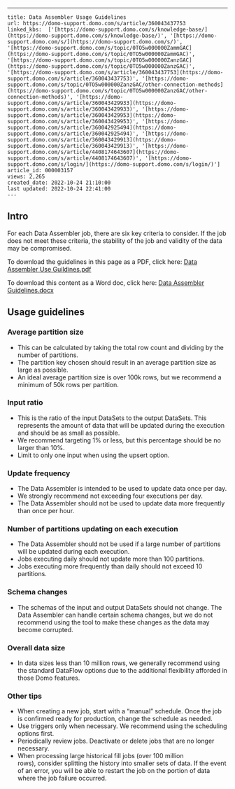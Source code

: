 ---
    title: Data Assembler Usage Guidelines
    url: https://domo-support.domo.com/s/article/360043437753
    linked_kbs:  ['[https://domo-support.domo.com/s/knowledge-base/](https://domo-support.domo.com/s/knowledge-base/)', '[https://domo-support.domo.com/s/](https://domo-support.domo.com/s/)', '[https://domo-support.domo.com/s/topic/0TO5w000000ZammGAC](https://domo-support.domo.com/s/topic/0TO5w000000ZammGAC)', '[https://domo-support.domo.com/s/topic/0TO5w000000ZanzGAC](https://domo-support.domo.com/s/topic/0TO5w000000ZanzGAC)', '[https://domo-support.domo.com/s/article/360043437753](https://domo-support.domo.com/s/article/360043437753)', '[https://domo-support.domo.com/s/topic/0TO5w000000ZanzGAC/other-connection-methods](https://domo-support.domo.com/s/topic/0TO5w000000ZanzGAC/other-connection-methods)', '[https://domo-support.domo.com/s/article/360043429933](https://domo-support.domo.com/s/article/360043429933)', '[https://domo-support.domo.com/s/article/360043429953](https://domo-support.domo.com/s/article/360043429953)', '[https://domo-support.domo.com/s/article/360042925494](https://domo-support.domo.com/s/article/360042925494)', '[https://domo-support.domo.com/s/article/360043429913](https://domo-support.domo.com/s/article/360043429913)', '[https://domo-support.domo.com/s/article/4408174643607](https://domo-support.domo.com/s/article/4408174643607)', '[https://domo-support.domo.com/s/login/](https://domo-support.domo.com/s/login/)']
    article_id: 000003157
    views: 2,265
    created_date: 2022-10-24 21:10:00
    last updated: 2022-10-24 22:41:00
    ---



Intro
-----


For each Data Assembler job, there are six key criteria to consider. If the job does not meet these criteria, the stability of the job and validity of the data may be compromised.


To download the guidelines in this page as a PDF, click here: [Data Assembler Use Guildines.pdf](https://domosoftware.sharepoint.com/:w:/s/CS-Edu-PublicFiles/ERBO89_2i6pGlbOHTqks8BgBIoFUb64nZLpUudBzPkiybA?e=PrEArK "Data Assembler Use Guildines.pdf")


To download this content as a Word doc, click here: [Data Assembler Guidelines.docx](https://domosoftware.sharepoint.com/:b:/s/CS-Edu-PublicFiles/EZKF17ais5lEo7jum1wiMpUB_jidsg1X0GvDChLwxjggwg?e=vSiDWs "Data Assembler Guidelines.docx")


Usage guidelines
----------------


### Average partition size


* This can be calculated by taking the total row count and dividing by the number of partitions.
* The partition key chosen should result in an average partition size as large as possible.
* An ideal average partition size is over 100k rows, but we recommend a minimum of 50k rows per partition.


### Input ratio


* This is the ratio of the input DataSets to the output DataSets. This represents the amount of data that will be updated during the execution and should be as small as possible.
* We recommend targeting 1% or less, but this percentage should be no larger than 10%.
* Limit to only one input when using the upsert option.


### Update frequency


* The Data Assembler is intended to be used to update data once per day.
* We strongly recommend not exceeding four executions per day.
* The Data Assembler should not be used to update data more frequently than once per hour.


### Number of partitions updating on each execution


* The Data Assembler should not be used if a large number of partitions will be updated during each execution.
* Jobs executing daily should not update more than 100 partitions.
* Jobs executing more frequently than daily should not exceed 10 partitions.


### Schema changes


* The schemas of the input and output DataSets should not change. The Data Assembler can handle certain schema changes, but we do not recommend using the tool to make these changes as the data may become corrupted.


### Overall data size


* In data sizes less than 10 million rows, we generally recommend using the standard DataFlow options due to the additional flexibility afforded in those Domo features.


### Other tips


* When creating a new job, start with a “manual” schedule. Once the job is confirmed ready for production, change the schedule as needed.
* Use triggers only when necessary. We recommend using the scheduling options first.
* Periodically review jobs. Deactivate or delete jobs that are no longer necessary.
* When processing large historical fill jobs (over 100 million rows), consider splitting the history into smaller sets of data. If the event of an error, you will be able to restart the job on the portion of data where the job failure occurred.
